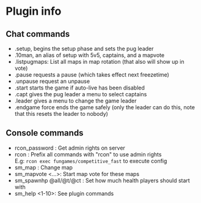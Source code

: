 # Plugin info

## Chat commands
- .setup, begins the setup phase and sets the pug leader
- .10man, an alias of setup with 5v5, captains, and a mapvote
- .listpugmaps: List all maps in map rotation (that also will show up in vote)
- .pause requests a pause (which takes effect next freezetime)
- .unpause request an unpause
- .start starts the game if auto-live has been disabled
- .capt gives the pug leader a menu to select captains
- .leader gives a menu to change the game leader
- .endgame force ends the game safely (only the leader can do this, note that this resets the leader to nobody)

## Console commands
- rcon_password <password>: Get admin rights on server
- rcon <command>: Prefix all commands with "rcon" to use admin rights    
  E.g: `rcon exec fungames/competitive_fast` to execute config
- sm_map <map>: Change map
- sm_mapvote <map1> <map2> <...>: Start map vote for these maps
- sm_spawnhp @all/@t/@ct <hp>: Set how much health players should start with
- sm_help <1-10>: See plugin commands
